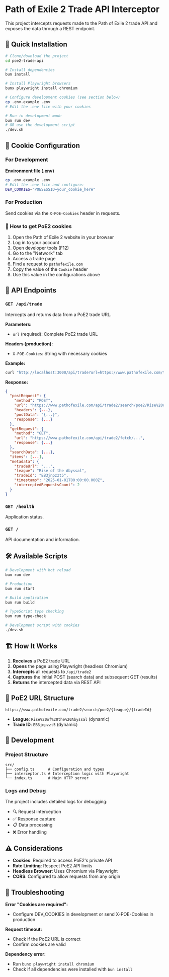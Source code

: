 # Path of Exile 2 Trade API Interceptor

This project intercepts requests made to the Path of Exile 2 trade API and exposes the data through a REST endpoint.

## 🚀 Quick Installation

```bash
# Clone/download the project
cd poe2-trade-api

# Install dependencies
bun install

# Install Playwright browsers
bunx playwright install chromium

# Configure development cookies (see section below)
cp .env.example .env
# Edit the .env file with your cookies

# Run in development mode
bun run dev
# OR use the development script
./dev.sh
```

## 🔐 Cookie Configuration

### For Development

**Environment file (.env)**

```bash
cp .env.example .env
# Edit the .env file and configure:
DEV_COOKIES="POESESSID=your_cookie_here"
```

### For Production

Send cookies via the `X-POE-Cookies` header in requests.

### 🍪 How to get PoE2 cookies

1. Open the Path of Exile 2 website in your browser
2. Log in to your account
3. Open developer tools (F12)
4. Go to the "Network" tab
5. Access a trade page
6. Find a request to `pathofexile.com`
7. Copy the value of the `Cookie` header
8. Use this value in the configurations above

## 📡 API Endpoints

### `GET /api/trade`

Intercepts and returns data from a PoE2 trade URL.

**Parameters:**

- `url` (required): Complete PoE2 trade URL

**Headers (production):**

- `X-POE-Cookies`: String with necessary cookies

**Example:**

```bash
curl "http://localhost:3000/api/trade?url=https://www.pathofexile.com/trade2/search/poe2/Rise%20of%20the%20Abyssal/EB3jnpzzt5"
```

**Response:**

```json
{
  "postRequest": {
    "method": "POST",
    "url": "https://www.pathofexile.com/api/trade2/search/poe2/Rise%20of%20the%20Abyssal",
    "headers": {...},
    "postData": "{...}",
    "response": {...}
  },
  "getRequest": {
    "method": "GET",
    "url": "https://www.pathofexile.com/api/trade2/fetch/...",
    "response": {...}
  },
  "searchData": {...},
  "items": [...],
  "metadata": {
    "tradeUrl": "...",
    "league": "Rise of the Abyssal",
    "tradeId": "EB3jnpzzt5",
    "timestamp": "2025-01-01T00:00:00.000Z",
    "interceptedRequestsCount": 2
  }
}
```

### `GET /health`

Application status.

### `GET /`

API documentation and information.

## 🛠 Available Scripts

```bash
# Development with hot reload
bun run dev

# Production
bun run start

# Build application
bun run build

# TypeScript type checking
bun run type-check

# Development script with cookies
./dev.sh
```

## 🏗 How It Works

1. **Receives** a PoE2 trade URL
2. **Opens** the page using Playwright (headless Chromium)
3. **Intercepts** all requests to `/api/trade2`
4. **Captures** the initial POST (search data) and subsequent GET (results)
5. **Returns** the intercepted data via REST API

## 📝 PoE2 URL Structure

```
https://www.pathofexile.com/trade2/search/poe2/{league}/{tradeId}
```

- **League**: `Rise%20of%20the%20Abyssal` (dynamic)
- **Trade ID**: `EB3jnpzzt5` (dynamic)

## 🔧 Development

### Project Structure

```
src/
├── config.ts      # Configuration and types
├── interceptor.ts # Interception logic with Playwright
└── index.ts       # Main HTTP server
```

### Logs and Debug

The project includes detailed logs for debugging:

- 🔍 Request interception
- ✅ Response capture
- 📋 Data processing
- ❌ Error handling

## ⚠️ Considerations

- **Cookies**: Required to access PoE2's private API
- **Rate Limiting**: Respect PoE2 API limits
- **Headless Browser**: Uses Chromium via Playwright
- **CORS**: Configured to allow requests from any origin

## 🐛 Troubleshooting

**Error "Cookies are required":**

- Configure DEV_COOKIES in development or send X-POE-Cookies in production

**Request timeout:**

- Check if the PoE2 URL is correct
- Confirm cookies are valid

**Dependency error:**

- Run `bunx playwright install chromium`
- Check if all dependencies were installed with `bun install`
